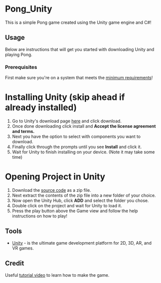 # Pong_Unity
This is a simple Pong game created using the Unity game engine and C#!

## Usage
Below are instructions that will get you started with downloading Unity and playing Pong. 

### Prerequisites
First make sure you're on a system that meets the [minimum requirements](https://docs.unity3d.com/Manual/system-requirements.html)!

# Installing Unity (skip ahead if already installed)
1. Go to Unity's download page [here](https://unity3d.com/get-unity/download) and click download. 
2. Once done downloading click install and **Accept the license agreement and terms.**
3. Next you have the option to select with components you want to download.
4. Finally click through the prompts until you see **Install** and click it.
5. Wait for Unity to finish installing on your device. (Note it may take some time)

# Opening Project in Unity
1. Download the [source code](https://github.com/cyberbush/Pong_Unity) as a zip file.
2. Next extract the contents of the zip file into a new folder of your choice.
3. Now open the Unity Hub, click **ADD** and select the folder you chose. 
4. Double click on the project and wait for Unity to load it.
5. Press the play button above the Game view and follow the help instructions on how to play!

## Tools
* [Unity](https://unity.com/) - is the ultimate game development platform for 2D, 3D, AR, and VR games.

## Credit
Useful [tutorial video](https://www.youtube.com/watch?v=AcpaYq0ihaM&list=LL&index=2) to learn how to make the game.  
